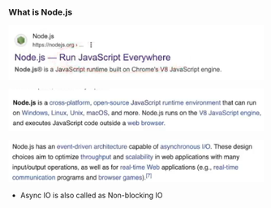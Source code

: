 ### What is Node.js

![alt text](image.png)

![alt text](image-1.png)

![alt text](image-2.png)

- Async IO is also called as Non-blocking IO
